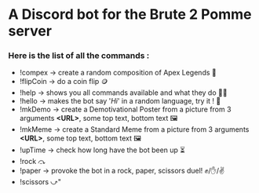 # A Discord bot for the Brute 2 Pomme server
### Here is the list of all the commands :
* !compex   →   create a random composition of Apex Legends 🔮
* !flipCoin →   do a coin flip 🪙
* !help     →   shows you all commands available and what they do 👨‍🏫
* !hello    →   makes the bot say '*Hi*' in a random language, try it ! 💬
* !mkDemo   →   create a Demotivational Poster from a picture from 3 arguments **<**URL**>**, some top text, bottom text 🖼
* !mkMeme   →   create a Standard Meme from a picture from 3 arguments **<**URL**>**, some top text, bottom text 🖼
* !upTime   →   check how long have the bot been up ⏳
* !rock     ⤼
* !paper    →   provoke the bot in a rock, paper, scissors duel! ✊/✋/✌
* !scissors ⤻"
